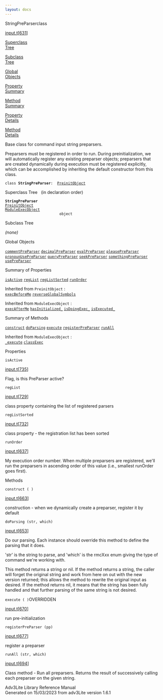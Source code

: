 ```yaml
---
layout: docs
---
```

<span class="title">StringPreParser</span><span class="type">class</span>

[input.t](../file/input.t.html)\[[631](../source/input.t.html#631)\]

[Superclass  
Tree](#_SuperClassTree_)

[Subclass  
Tree](#_SubClassTree_)

[Global  
Objects](#_ObjectSummary_)

[Property  
Summary](#_PropSummary_)

[Method  
Summary](#_MethodSummary_)

[Property  
Details](#_Properties_)

[Method  
Details](#_Methods_)



Base class for command input string preparsers.

Preparsers must be registered in order to run. During preinitialization,
we will automatically register any existing preparser objects;
preparsers that are created dynamically during execution must be
registered explicitly, which can be accomplished by inheriting the
default constructor from this class.

`class `**`StringPreParser`**` :   `[`PreinitObject`](../object/PreinitObject.html)



<span id="_SuperClassTree_"></span>



<span class="hdln">Superclass Tree</span>   (in declaration order)



**`StringPreParser`**  
[`PreinitObject`](../object/PreinitObject.html)  
[`ModuleExecObject`](../object/ModuleExecObject.html)  
`                         object`  
<span id="_SubClassTree_"></span>



<span class="hdln">Subclass Tree</span>  



*(none)* <span id="_ObjectSummary_"></span>



<span class="hdln">Global Objects</span>  



[`commentPreParser`](../object/commentPreParser.html) [`decimalPreParser`](../object/decimalPreParser.html) [`evalPreParser`](../object/evalPreParser.html) [`pleasePreParser`](../object/pleasePreParser.html) [`pronounUsePreParser`](../object/pronounUsePreParser.html) [`queryPreParser`](../object/queryPreParser.html) [`seekPreParser`](../object/seekPreParser.html) [`somethingPreParser`](../object/somethingPreParser.html) [`usePreParser`](../object/usePreParser.html)
<span id="_PropSummary_"></span>



<span class="hdln">Summary of Properties</span>  



[`isActive`](#isActive) [`regList`](#regList) [`regListSorted`](#regListSorted) [`runOrder`](#runOrder)

Inherited from `PreinitObject` :  
[`execBeforeMe`](../object/PreinitObject.html#execBeforeMe) [`reverseGlobalSymbols`](../object/PreinitObject.html#reverseGlobalSymbols)

Inherited from `ModuleExecObject` :  
[`execAfterMe`](../object/ModuleExecObject.html#execAfterMe) [`hasInitialized_`](../object/ModuleExecObject.html#hasInitialized_) [`isDoingExec_`](../object/ModuleExecObject.html#isDoingExec_) [`isExecuted_`](../object/ModuleExecObject.html#isExecuted_)

<span id="_MethodSummary_"></span>



<span class="hdln">Summary of Methods</span>  



[`construct`](#construct) [`doParsing`](#doParsing) [`execute`](#execute) [`registerPreParser`](#registerPreParser) [`runAll`](#runAll)



Inherited from `ModuleExecObject` :  
[`_execute`](../object/ModuleExecObject.html#_execute) [`classExec`](../object/ModuleExecObject.html#classExec)

<span id="_Properties_"></span>



<span class="hdln">Properties</span>  



<span id="isActive"></span>

`isActive`

[input.t](../file/input.t.html)\[[735](../source/input.t.html#735)\]



Flag, is this PreParser active?



<span id="regList"></span>

`regList`

[input.t](../file/input.t.html)\[[729](../source/input.t.html#729)\]



class property containing the list of registered parsers



<span id="regListSorted"></span>

`regListSorted`

[input.t](../file/input.t.html)\[[732](../source/input.t.html#732)\]



class property - the registration list has been sorted



<span id="runOrder"></span>

`runOrder`

[input.t](../file/input.t.html)\[[637](../source/input.t.html#637)\]



My execution order number. When multiple preparsers are registered,
we'll run the preparsers in ascending order of this value (i.e.,
smallest runOrder goes first).



<span id="_Methods_"></span>



<span class="hdln">Methods</span>  



<span id="construct"></span>

`construct ( )`

[input.t](../file/input.t.html)\[[663](../source/input.t.html#663)\]



construction - when we dynamically create a preparser, register it by
default



<span id="doParsing"></span>

`doParsing (str, which)`

[input.t](../file/input.t.html)\[[653](../source/input.t.html#653)\]



Do our parsing. Each instance should override this method to define the
parsing that it does.

'str' is the string to parse, and 'which' is the rmcXxx enum giving the
type of command we're working with.

This method returns a string or nil. If the method returns a string, the
caller will forget the original string and work from here on out with
the new version returned; this allows the method to rewrite the original
input as desired. If the method returns nil, it means that the string
has been fully handled and that further parsing of the same string is
not desired.



<span id="execute"></span>

`execute ( )`<span class="rem">OVERRIDDEN</span>

[input.t](../file/input.t.html)\[[670](../source/input.t.html#670)\]



run pre-initialization



<span id="registerPreParser"></span>

`registerPreParser (pp)`

[input.t](../file/input.t.html)\[[677](../source/input.t.html#677)\]



register a preparser



<span id="runAll"></span>

`runAll (str, which)`

[input.t](../file/input.t.html)\[[694](../source/input.t.html#694)\]



Class method - Run all preparsers. Returns the result of successively
calling each preparser on the given string.





Adv3Lite Library Reference Manual  
Generated on 15/03/2023 from adv3Lite version 1.6.1


